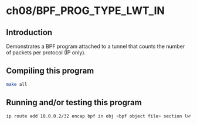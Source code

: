 # ch08/BPF_PROG_TYPE_LWT_IN

## Introduction

Demonstrates a BPF program attached to a tunnel that counts the number of packets per protocol (IP only).

## Compiling this program

```bash
make all
```

## Running and/or testing this program

```bash
ip route add 10.0.0.2/32 encap bpf in obj <bpf object file> section lwt_in dev <interface>
```
